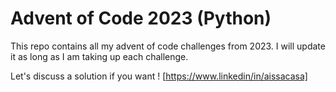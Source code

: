 # Advent of Code 2023 (Python)
This repo contains all my advent of code challenges from 2023. I will update it as long as I am taking up each challenge.

Let's discuss a solution if you want !
[https://www.linkedin/in/aissacasa]